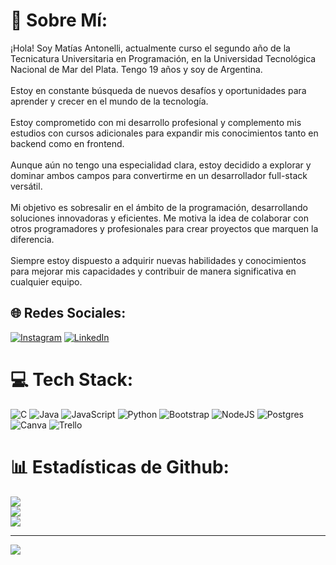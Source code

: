 # 💫 Sobre Mí:
¡Hola! Soy Matías Antonelli, actualmente curso el segundo año de la Tecnicatura Universitaria en Programación, en la Universidad Tecnológica Nacional de Mar del Plata. Tengo 19 años y soy de Argentina.<br><br>Estoy en constante búsqueda de nuevos desafíos y oportunidades para aprender y crecer en el mundo de la tecnología.<br><br>Estoy comprometido con mi desarrollo profesional y complemento mis estudios con cursos adicionales para expandir mis conocimientos tanto en backend como en frontend.<br><br>Aunque aún no tengo una especialidad clara, estoy decidido a explorar y dominar ambos campos para convertirme en un desarrollador full-stack versátil.<br><br>Mi objetivo es sobresalir en el ámbito de la programación, desarrollando soluciones innovadoras y eficientes. Me motiva la idea de colaborar con otros programadores y profesionales para crear proyectos que marquen la diferencia.<br><br>Siempre estoy dispuesto a adquirir nuevas habilidades y conocimientos para mejorar mis capacidades y contribuir de manera significativa en cualquier equipo.


## 🌐 Redes Sociales:
[![Instagram](https://img.shields.io/badge/Instagram-%23E4405F.svg?logo=Instagram&logoColor=white)](https://instagram.com/matias_antonelli23) [![LinkedIn](https://img.shields.io/badge/LinkedIn-%230077B5.svg?logo=linkedin&logoColor=white)](https://linkedin.com/in/matías-agustín-antonelli-57a936269/) 

# 💻 Tech Stack:
![C](https://img.shields.io/badge/c-%2300599C.svg?style=for-the-badge&logo=c&logoColor=white) ![Java](https://img.shields.io/badge/java-%23ED8B00.svg?style=for-the-badge&logo=openjdk&logoColor=white) ![JavaScript](https://img.shields.io/badge/javascript-%23323330.svg?style=for-the-badge&logo=javascript&logoColor=%23F7DF1E) ![Python](https://img.shields.io/badge/python-3670A0?style=for-the-badge&logo=python&logoColor=ffdd54) ![Bootstrap](https://img.shields.io/badge/bootstrap-%238511FA.svg?style=for-the-badge&logo=bootstrap&logoColor=white) ![NodeJS](https://img.shields.io/badge/node.js-6DA55F?style=for-the-badge&logo=node.js&logoColor=white) ![Postgres](https://img.shields.io/badge/postgres-%23316192.svg?style=for-the-badge&logo=postgresql&logoColor=white) ![Canva](https://img.shields.io/badge/Canva-%2300C4CC.svg?style=for-the-badge&logo=Canva&logoColor=white) ![Trello](https://img.shields.io/badge/Trello-%23026AA7.svg?style=for-the-badge&logo=Trello&logoColor=white)
# 📊 Estadísticas de Github:
![](https://github-readme-stats.vercel.app/api?username=Matias-De&theme=highcontrast&hide_border=false&include_all_commits=false&count_private=false)<br/>
![](https://github-readme-streak-stats.herokuapp.com/?user=Matias-De&theme=highcontrast&hide_border=false)<br/>
![](https://github-readme-stats.vercel.app/api/top-langs/?username=Matias-De&theme=highcontrast&hide_border=false&include_all_commits=false&count_private=false&layout=compact)

---
[![](https://visitcount.itsvg.in/api?id=Matias-De&icon=0&color=0)](https://visitcount.itsvg.in)

<!-- Proudly created with GPRM ( https://gprm.itsvg.in ) -->
